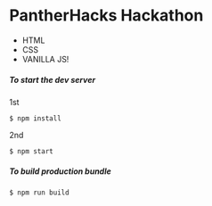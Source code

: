 # PantherHacks Hackathon

- HTML
- CSS
- VANILLA JS!

##### To start the dev server

1st

```
$ npm install
```

2nd

```
$ npm start
```

##### To build production bundle

```
$ npm run build
```
